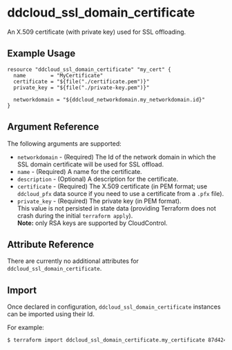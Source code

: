 # ddcloud\_ssl\_domain\_certificate

An X.509 certificate (with private key) used for SSL offloading.

## Example Usage

```hcl
resource "ddcloud_ssl_domain_certificate" "my_cert" {
  name        = "MyCertificate"
  certificate = "${file("./certificate.pem")}"
  private_key = "${file("./private-key.pem")}"

  networkdomain = "${ddcloud_networkdomain.my_networkdomain.id}"
}
```

## Argument Reference

The following arguments are supported:

* `networkdomain` - (Required) The Id of the network domain in which the SSL domain certificate will be used for SSL offload.
* `name` - (Required) A name for the certificate.
* `description` - (Optional) A description for the certificate.
* `certificate` - (Required) The X.509 certificate (in PEM format; use `ddcloud_pfx` data source if you need to use a certificate from a `.pfx` file).
* `private_key` - (Required) The private key (in PEM format).  
  This value is not persisted in state data (providing Terraform does not crash during the initial `terraform apply`).  
  **Note:** only RSA keys are supported by CloudControl.

## Attribute Reference

There are currently no additional attributes for `ddcloud_ssl_domain_certificate`.

## Import

Once declared in configuration, `ddcloud_ssl_domain_certificate` instances can be imported using their Id.

For example:

```bash
$ terraform import ddcloud_ssl_domain_certificate.my_certificate 87d42402-6bec-494d-b365-31971e415bc4
```
